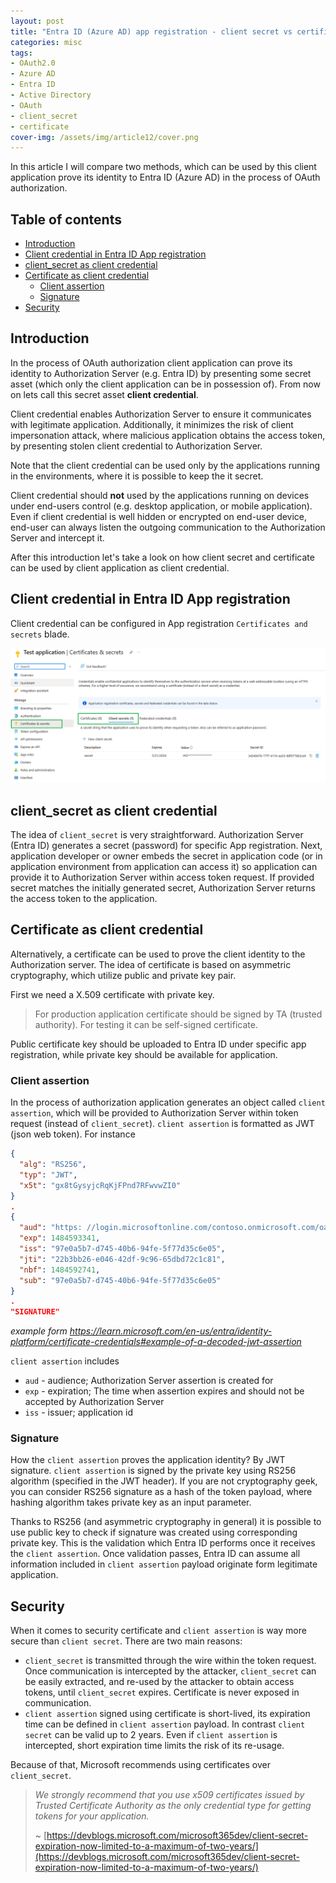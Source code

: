 ```yaml
---
layout: post
title: "Entra ID (Azure AD) app registration - client secret vs certificate. What to choose?"
categories: misc
tags:
- OAuth2.0
- Azure AD
- Entra ID
- Active Directory
- OAuth
- client_secret
- certificate
cover-img: /assets/img/article12/cover.png
---
```


In this article I will compare two methods, which can be used by this client application prove its identity to Entra ID (Azure AD) in the process of OAuth authorization.

## Table of contents <!-- omit from toc -->

- [Introduction](#introduction)
- [Client credential in Entra ID App registration](#client-credential-in-entra-id-app-registration)
- [client\_secret as client credential](#client_secret-as-client-credential)
- [Certificate as client credential](#certificate-as-client-credential)
  - [Client assertion](#client-assertion)
  - [Signature](#signature)
- [Security](#security)


## Introduction

In the process of OAuth authorization client application can prove its identity to Authorization Server (e.g. Entra ID) by presenting some secret asset (which only the client application can be in possession of). From now on lets call this secret asset **client credential**.

Client credential enables Authorization Server to ensure it communicates with legitimate application. Additionally, it minimizes the risk of client impersonation attack, where malicious application obtains the access token, by presenting stolen client credential to Authorization Server. 

Note that the client credential can be used only by the applications running in the environments, where it is possible to keep the it secret.

Client credential should **not** used by the applications running on devices under end-users control (e.g. desktop application, or mobile application). Even if client credential is well hidden or encrypted on end-user device, end-user can always listen the outgoing communication to the Authorization Server and intercept it.

After this introduction let's take a look on how client secret and certificate can be used by client application as client credential.

## Client credential in Entra ID App registration

Client credential can be configured in App registration `Certificates and secrets` blade.

![azure-ad-client-credentials](/assets/img/article12/azure-ad-client-credentials.png)

## client_secret as client credential

The idea of `client_secret` is very straightforward. Authorization Server (Entra ID) generates a secret (password) for specific App registration. Next, application developer or owner embeds the secret in application code (or in application environment from application can access it) so application can provide it to Authorization Server within access token request. If provided secret matches the initially generated secret, Authorization Server returns the access token to the application.

## Certificate as client credential

Alternatively, a certificate can be used to prove the client identity to the Authorization server. The idea of certificate is based on asymmetric cryptography, which utilize public and private key pair. 

First we need a X.509 certificate with private key.

> For production application certificate should be signed by TA (trusted authority). For testing it can be self-signed certificate.

Public certificate key should be uploaded to Entra ID under specific app registration, while private key should be available for application. 

### Client assertion
In the process of authorization application generates an object called `client assertion`, which will be provided to Authorization Server within token request (instead of `client_secret`). `client assertion` is formatted as JWT (json web token). For instance

```json
{
  "alg": "RS256",
  "typ": "JWT",
  "x5t": "gx8tGysyjcRqKjFPnd7RFwvwZI0"
}
.
{
  "aud": "https: //login.microsoftonline.com/contoso.onmicrosoft.com/oauth2/v2.0/token",
  "exp": 1484593341,
  "iss": "97e0a5b7-d745-40b6-94fe-5f77d35c6e05",
  "jti": "22b3bb26-e046-42df-9c96-65dbd72c1c81",
  "nbf": 1484592741,
  "sub": "97e0a5b7-d745-40b6-94fe-5f77d35c6e05"
}
.
"SIGNATURE"
```
_example form https://learn.microsoft.com/en-us/entra/identity-platform/certificate-credentials#example-of-a-decoded-jwt-assertion_

`client assertion` includes
* `aud` - audience; Authorization Server assertion is created for
* `exp` - expiration; The time when assertion expires and should not be accepted by Authorization Server
* `iss` - issuer; application id

### Signature

How the `client assertion` proves the application identity? By JWT signature. `client assertion` is signed by the private key using RS256 algorithm (specified in the JWT header). If you are not cryptography geek, you can consider RS256 signature as a hash of the token payload, where hashing algorithm takes private key as an input parameter.

Thanks to RS256 (and asymmetric cryptography in general) it is possible to use public key to check if signature was created using corresponding private key. This is the validation which Entra ID performs once it receives the `client assertion`. Once validation passes, Entra ID can assume all information included in `client assertion` payload originate form legitimate application.

## Security

When it comes to security certificate and `client assertion` is way more secure than `client secret`. There are two main reasons:

* `client_secret` is transmitted through the wire within the token request. Once communication is intercepted by the attacker, `client_secret` can be easily extracted, and re-used by the attacker to obtain access tokens, until `client_secret` expires. Certificate is never exposed in communication.
* `client assertion` signed using certificate is short-lived, its expiration time can be defined in `client assertion` payload. In contrast `client secret` can be valid up to 2 years. Even if `client assertion` is intercepted, short expiration time limits the risk of its re-usage.

Because of that, Microsoft recommends using certificates over `client_secret`. 

> _We strongly recommend that you use x509 certificates issued by Trusted Certificate Authority as the only credential type for getting tokens for your application._
> 
> ~ [https://devblogs.microsoft.com/microsoft365dev/client-secret-expiration-now-limited-to-a-maximum-of-two-years/](https://devblogs.microsoft.com/microsoft365dev/client-secret-expiration-now-limited-to-a-maximum-of-two-years/)
